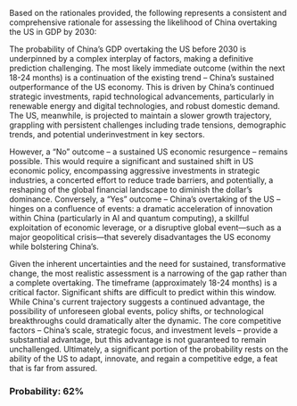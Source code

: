 Based on the rationales provided, the following represents a consistent and comprehensive rationale for assessing the likelihood of China overtaking the US in GDP by 2030:

The probability of China’s GDP overtaking the US before 2030 is underpinned by a complex interplay of factors, making a definitive prediction challenging. The most likely immediate outcome (within the next 18-24 months) is a continuation of the existing trend – China’s sustained outperformance of the US economy. This is driven by China’s continued strategic investments, rapid technological advancements, particularly in renewable energy and digital technologies, and robust domestic demand. The US, meanwhile, is projected to maintain a slower growth trajectory, grappling with persistent challenges including trade tensions, demographic trends, and potential underinvestment in key sectors.

However, a “No” outcome – a sustained US economic resurgence – remains possible. This would require a significant and sustained shift in US economic policy, encompassing aggressive investments in strategic industries, a concerted effort to reduce trade barriers, and potentially, a reshaping of the global financial landscape to diminish the dollar’s dominance. Conversely, a “Yes” outcome – China’s overtaking of the US – hinges on a confluence of events: a dramatic acceleration of innovation within China (particularly in AI and quantum computing), a skillful exploitation of economic leverage, or a disruptive global event—such as a major geopolitical crisis—that severely disadvantages the US economy while bolstering China’s.

Given the inherent uncertainties and the need for sustained, transformative change, the most realistic assessment is a narrowing of the gap rather than a complete overtaking. The timeframe (approximately 18-24 months) is a critical factor. Significant shifts are difficult to predict within this window. While China's current trajectory suggests a continued advantage, the possibility of unforeseen global events, policy shifts, or technological breakthroughs could dramatically alter the dynamic. The core competitive factors – China’s scale, strategic focus, and investment levels – provide a substantial advantage, but this advantage is not guaranteed to remain unchallenged.  Ultimately, a significant portion of the probability rests on the ability of the US to adapt, innovate, and regain a competitive edge, a feat that is far from assured.


### Probability: 62%